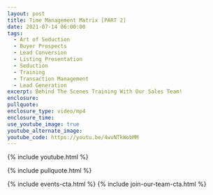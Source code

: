 ```yaml
---
layout: post
title: Time Management Matrix [PART 2]
date: 2021-07-14 06:00:00
tags:
  - Art of Seduction
  - Buyer Prospects
  - Lead Conversion
  - Listing Presentation
  - Seduction
  - Training
  - Transaction Management
  - Lead Generation
excerpt: Behind The Scenes Training With Our Sales Team!
enclosure:
pullquote:
enclosure_type: video/mp4
enclosure_time:
use_youtube_image: true
youtube_alternate_image:
youtube_code: https://youtu.be/4wvNTkWobMM
---
```

{% include youtube.html %}

{% include pullquote.html %}

{% include events-cta.html %} {% include join-our-team-cta.html %}
